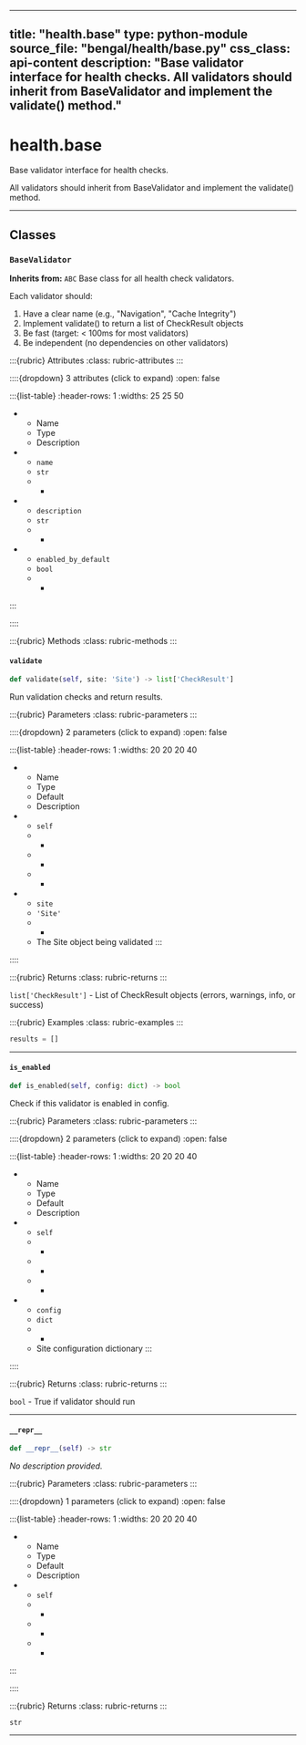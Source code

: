 
---
title: "health.base"
type: python-module
source_file: "bengal/health/base.py"
css_class: api-content
description: "Base validator interface for health checks.  All validators should inherit from BaseValidator and implement the validate() method."
---

# health.base

Base validator interface for health checks.

All validators should inherit from BaseValidator and implement the validate() method.

---

## Classes

### `BaseValidator`

**Inherits from:** `ABC`
Base class for all health check validators.

Each validator should:
1. Have a clear name (e.g., "Navigation", "Cache Integrity")
2. Implement validate() to return a list of CheckResult objects
3. Be fast (target: < 100ms for most validators)
4. Be independent (no dependencies on other validators)


:::{rubric} Attributes
:class: rubric-attributes
:::

::::{dropdown} 3 attributes (click to expand)
:open: false

:::{list-table}
:header-rows: 1
:widths: 25 25 50

* - Name
  - Type
  - Description
* - `name`
  - `str`
  - -
* - `description`
  - `str`
  - -
* - `enabled_by_default`
  - `bool`
  - -
:::

::::


:::{rubric} Methods
:class: rubric-methods
:::
#### `validate`
```python
def validate(self, site: 'Site') -> list['CheckResult']
```

Run validation checks and return results.



:::{rubric} Parameters
:class: rubric-parameters
:::

::::{dropdown} 2 parameters (click to expand)
:open: false

:::{list-table}
:header-rows: 1
:widths: 20 20 20 40

* - Name
  - Type
  - Default
  - Description
* - `self`
  - -
  - -
  - -
* - `site`
  - `'Site'`
  - -
  - The Site object being validated
:::

::::

:::{rubric} Returns
:class: rubric-returns
:::

`list['CheckResult']` - List of CheckResult objects (errors, warnings, info, or success)




:::{rubric} Examples
:class: rubric-examples
:::
```python
results = []
```


---
#### `is_enabled`
```python
def is_enabled(self, config: dict) -> bool
```

Check if this validator is enabled in config.



:::{rubric} Parameters
:class: rubric-parameters
:::

::::{dropdown} 2 parameters (click to expand)
:open: false

:::{list-table}
:header-rows: 1
:widths: 20 20 20 40

* - Name
  - Type
  - Default
  - Description
* - `self`
  - -
  - -
  - -
* - `config`
  - `dict`
  - -
  - Site configuration dictionary
:::

::::

:::{rubric} Returns
:class: rubric-returns
:::

`bool` - True if validator should run




---
#### `__repr__`
```python
def __repr__(self) -> str
```

*No description provided.*



:::{rubric} Parameters
:class: rubric-parameters
:::

::::{dropdown} 1 parameters (click to expand)
:open: false

:::{list-table}
:header-rows: 1
:widths: 20 20 20 40

* - Name
  - Type
  - Default
  - Description
* - `self`
  - -
  - -
  - -
:::

::::

:::{rubric} Returns
:class: rubric-returns
:::

`str`




---


